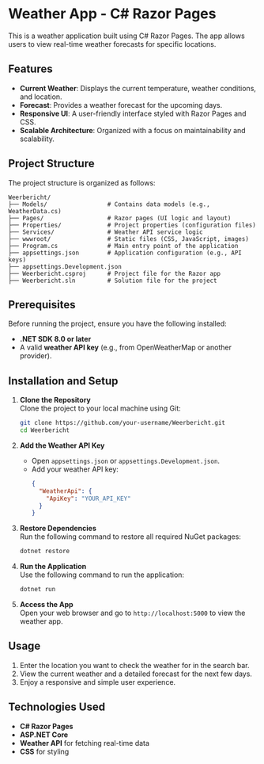 # Weather App - C# Razor Pages

This is a weather application built using C# Razor Pages. The app allows users to view real-time weather forecasts for specific locations.

## Features
- **Current Weather**: Displays the current temperature, weather conditions, and location.
- **Forecast**: Provides a weather forecast for the upcoming days.
- **Responsive UI**: A user-friendly interface styled with Razor Pages and CSS.
- **Scalable Architecture**: Organized with a focus on maintainability and scalability.

## Project Structure
The project structure is organized as follows:

```plaintext
Weerbericht/
├── Models/                 # Contains data models (e.g., WeatherData.cs)
├── Pages/                  # Razor pages (UI logic and layout)
├── Properties/             # Project properties (configuration files)
├── Services/               # Weather API service logic
├── wwwroot/                # Static files (CSS, JavaScript, images)
├── Program.cs              # Main entry point of the application
├── appsettings.json        # Application configuration (e.g., API keys)
├── appsettings.Development.json
├── Weerbericht.csproj      # Project file for the Razor app
├── Weerbericht.sln         # Solution file for the project
```

## Prerequisites
Before running the project, ensure you have the following installed:
- **.NET SDK 8.0 or later**  
- A valid **weather API key** (e.g., from OpenWeatherMap or another provider).

## Installation and Setup

1. **Clone the Repository**  
   Clone the project to your local machine using Git:
   ```bash
   git clone https://github.com/your-username/Weerbericht.git
   cd Weerbericht
   ```

2. **Add the Weather API Key**  
   - Open `appsettings.json` or `appsettings.Development.json`.
   - Add your weather API key:
     ```json
     {
       "WeatherApi": {
         "ApiKey": "YOUR_API_KEY"
       }
     }
     ```

3. **Restore Dependencies**  
   Run the following command to restore all required NuGet packages:
   ```bash
   dotnet restore
   ```

4. **Run the Application**  
   Use the following command to run the application:
   ```bash
   dotnet run
   ```

5. **Access the App**  
   Open your web browser and go to `http://localhost:5000` to view the weather app.

## Usage
1. Enter the location you want to check the weather for in the search bar.
2. View the current weather and a detailed forecast for the next few days.
3. Enjoy a responsive and simple user experience.

## Technologies Used
- **C# Razor Pages**  
- **ASP.NET Core**  
- **Weather API** for fetching real-time data  
- **CSS** for styling  
